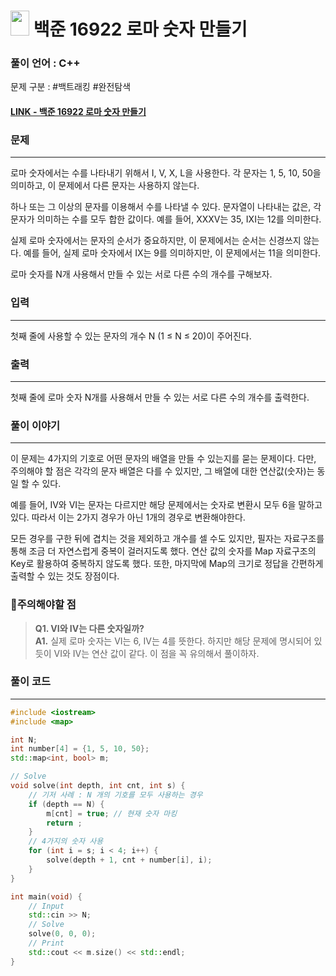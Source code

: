 
# <img src="https://d2gd6pc034wcta.cloudfront.net/tier/8.svg" width="30" height="40"> 백준 16922 로마 숫자 만들기


### 풀이 언어 : C++

문제 구분 : #백트래킹 #완전탐색
#### [LINK - 백준 16922 로마 숫자 만들기](https://www.acmicpc.net/problem/16922)

### 문제
<hr>

로마 숫자에서는 수를 나타내기 위해서 I, V, X, L을 사용한다. 각 문자는 1, 5, 10, 50을 의미하고, 이 문제에서 다른 문자는 사용하지 않는다.

하나 또는 그 이상의 문자를 이용해서 수를 나타낼 수 있다. 문자열이 나타내는 값은, 각 문자가 의미하는 수를 모두 합한 값이다. 예를 들어, XXXV는 35, IXI는 12를 의미한다.

실제 로마 숫자에서는 문자의 순서가 중요하지만, 이 문제에서는 순서는 신경쓰지 않는다. 예를 들어, 실제 로마 숫자에서 IX는 9를 의미하지만, 이 문제에서는 11을 의미한다.

로마 숫자를 N개 사용해서 만들 수 있는 서로 다른 수의 개수를 구해보자.

### 입력
<hr>

첫째 줄에 사용할 수 있는 문자의 개수 N (1 ≤ N ≤ 20)이 주어진다.
### 출력
<hr>

첫째 줄에 로마 숫자 N개를 사용해서 만들 수 있는 서로 다른 수의 개수를 출력한다.
### 풀이 이야기
<hr>

이 문제는 4가지의 기호로 어떤 문자의 배열을 만들 수 있는지를 묻는 문제이다. 다만, 주의해야 할 점은 각각의 문자 배열은 다를 수 있지만, 그 배열에 대한 연산값(숫자)는 동일 할 수 있다.

예를 들어, IV와 VI는 문자는 다르지만 해당 문제에서는 숫자로 변환시 모두 6을 말하고 있다. 따라서 이는 2가지 경우가 아닌 1개의 경우로 변환해야한다.

모든 경우를 구한 뒤에 겹치는 것을 제외하고 개수를 셀 수도 있지만, 필자는 자료구조를 통해 조금 더 자연스럽게 중복이 걸러지도록 했다. 연산 값의 숫자를 Map 자료구조의 Key로 활용하여 중복하지 않도록 했다. 또한, 마지막에 Map의 크기로 정답을 간편하게 출력할 수 있는 것도 장점이다.

### 🚨주의해야할 점
>**Q1. VI와 IV는 다른 숫자일까?**  
>**A1.** 실제 로마 숫자는 VI는 6, IV는 4를 뜻한다. 하지만 해당 문제에 명시되어 있듯이 VI와 IV는 연산 값이 같다. 이 점을 꼭 유의해서 풀이하자.


### 풀이 코드
<hr>

``` c++
#include <iostream>
#include <map>

int N;
int number[4] = {1, 5, 10, 50};
std::map<int, bool> m;

// Solve
void solve(int depth, int cnt, int s) {
    // 기저 사례 : N 개의 기호를 모두 사용하는 경우
    if (depth == N) {
        m[cnt] = true; // 현재 숫자 마킹
        return ;
    }
    // 4가지의 숫자 사용
    for (int i = s; i < 4; i++) {
        solve(depth + 1, cnt + number[i], i);
    }
}

int main(void) {
    // Input
    std::cin >> N;
    // Solve
    solve(0, 0, 0);
    // Print
    std::cout << m.size() << std::endl;
}
```
